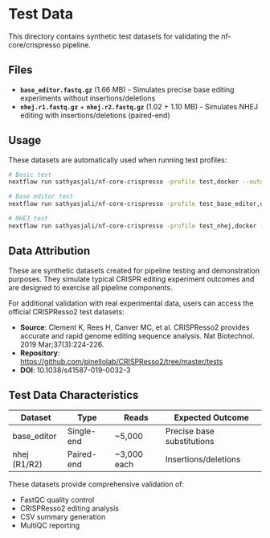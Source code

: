 # Test Data

This directory contains synthetic test datasets for validating the nf-core/crispresso pipeline.

## Files

- **`base_editor.fastq.gz`** (1.66 MB) - Simulates precise base editing experiments without insertions/deletions
- **`nhej.r1.fastq.gz`** + **`nhej.r2.fastq.gz`** (1.02 + 1.10 MB) - Simulates NHEJ editing with insertions/deletions (paired-end)

## Usage

These datasets are automatically used when running test profiles:

```bash
# Basic test
nextflow run sathyasjali/nf-core-crispresso -profile test,docker --outdir results

# Base editor test
nextflow run sathyasjali/nf-core-crispresso -profile test_base_editor,docker --outdir results

# NHEJ test  
nextflow run sathyasjali/nf-core-crispresso -profile test_nhej,docker --outdir results
```

## Data Attribution

These are synthetic datasets created for pipeline testing and demonstration purposes. They simulate typical CRISPR editing experiment outcomes and are designed to exercise all pipeline components.

For additional validation with real experimental data, users can access the official CRISPResso2 test datasets:

- **Source**: Clement K, Rees H, Canver MC, et al. CRISPResso2 provides accurate and rapid genome editing sequence analysis. Nat Biotechnol. 2019 Mar;37(3):224-226.
- **Repository**: https://github.com/pinellolab/CRISPResso2/tree/master/tests
- **DOI**: 10.1038/s41587-019-0032-3

## Test Data Characteristics

| Dataset | Type | Reads | Expected Outcome |
|---------|------|-------|------------------|
| base_editor | Single-end | ~5,000 | Precise base substitutions |
| nhej (R1/R2) | Paired-end | ~3,000 each | Insertions/deletions |

These datasets provide comprehensive validation of:
- FastQC quality control
- CRISPResso2 editing analysis  
- CSV summary generation
- MultiQC reporting
